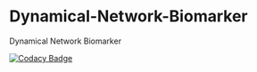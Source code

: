 # Dynamical-Network-Biomarker

Dynamical Network Biomarker

[![Codacy Badge](https://app.codacy.com/project/badge/Grade/74dd0a3f2cb9426eabdc1c8ee092e2f7)](https://www.codacy.com/gh/lllvcs/Dynamical-Network-Biomarker/dashboard?utm_source=github.com&amp;utm_medium=referral&amp;utm_content=lllvcs/Dynamical-Network-Biomarker&amp;utm_campaign=Badge_Grade)
